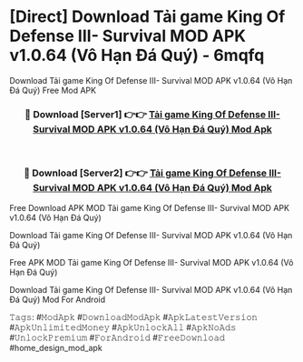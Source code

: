 # [Direct] Download Tải game King Of Defense III- Survival MOD APK v1.0.64 (Vô Hạn Đá Quý) - 6mqfq
Download Tải game King Of Defense III- Survival MOD APK v1.0.64 (Vô Hạn Đá Quý) Free Mod APK

<div align="center">
<h3>🔴 Download [Server1] 👉👉 <a href="https://apk-comot.site?title=Tải_game_King_Of_Defense_III-_Survival_MOD_APK_v1.0.64_(Vô_Hạn_Đá_Quý)">Tải game King Of Defense III- Survival MOD APK v1.0.64 (Vô Hạn Đá Quý) Mod Apk</a></h3><br>

<h3>🔴 Download [Server2] 👉👉 <a href="https://apk-comot.site?title=Tải_game_King_Of_Defense_III-_Survival_MOD_APK_v1.0.64_(Vô_Hạn_Đá_Quý)">Tải game King Of Defense III- Survival MOD APK v1.0.64 (Vô Hạn Đá Quý) Mod Apk</a></h3>
</div>


Free Download APK MOD Tải game King Of Defense III- Survival MOD APK v1.0.64 (Vô Hạn Đá Quý)

Download Tải game King Of Defense III- Survival MOD APK v1.0.64 (Vô Hạn Đá Quý) 

Free APK MOD Tải game King Of Defense III- Survival MOD APK v1.0.64 (Vô Hạn Đá Quý) 

Download Tải game King Of Defense III- Survival MOD APK v1.0.64 (Vô Hạn Đá Quý) Mod For Android

𝚃𝚊𝚐𝚜: #𝙼𝚘𝚍𝙰𝚙𝚔 #𝙳𝚘𝚠𝚗𝚕𝚘𝚊𝚍𝙼𝚘𝚍𝙰𝚙𝚔 #𝙰𝚙𝚔𝙻𝚊𝚝𝚎𝚜𝚝𝚅𝚎𝚛𝚜𝚒𝚘𝚗 #𝙰𝚙𝚔𝚄𝚗𝚕𝚒𝚖𝚒𝚝𝚎𝚍𝙼𝚘𝚗𝚎𝚢 #𝙰𝚙𝚔𝚄𝚗𝚕𝚘𝚌𝚔𝙰𝚕𝚕 #𝙰𝚙𝚔𝙽𝚘𝙰𝚍𝚜 #𝚄𝚗𝚕𝚘𝚌𝚔𝙿𝚛𝚎𝚖𝚒𝚞𝚖 #𝙵𝚘𝚛𝙰𝚗𝚍𝚛𝚘𝚒𝚍 #𝙵𝚛𝚎𝚎𝙳𝚘𝚠𝚗𝚕𝚘𝚊𝚍 #home_design_mod_apk
